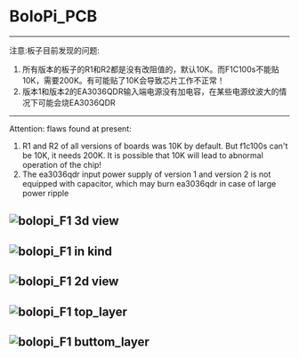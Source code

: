 # BoloPi_PCB
----------------------------
注意:板子目前发现的问题:
1. 所有版本的板子的R1和R2都是没有改阻值的，默认10K。而F1C100s不能贴10K，需要200K。有可能贴了10K会导致芯片工作不正常！
2. 版本1和版本2的EA3036QDR输入端电源没有加电容，在某些电源纹波大的情况下可能会烧EA3036QDR
----------------------------
Attention: flaws found at present:
1. R1 and R2 of all versions of boards was 10K by default. But f1c100s can't be 10K, it needs 200K. It is possible that 10K will lead to abnormal operation of the chip!
2. The ea3036qdr input power supply of version 1 and version 2 is not equipped with capacitor, which may burn ea3036qdr in case of large power ripple

![bolopi_F1 3d view](https://raw.githubusercontent.com/VeiLiang/BoloPi_PCB/master/BoloPi-F1_V4_3D.png)
---
![bolopi_F1 in kind](https://raw.githubusercontent.com/VeiLiang/BoloPi_PCB/master/BoLoPi-F1_V4_Real.jpg)
---
![bolopi_F1 2d view](https://raw.githubusercontent.com/VeiLiang/BoloPi_PCB/master/BoloPi-F1_V4_2D.png)
---
![bolopi_F1 top_layer](https://raw.githubusercontent.com/VeiLiang/BoloPi_PCB/master/BoloPi-F1_V4_Top.png)
---
![bolopi_F1 buttom_layer](https://raw.githubusercontent.com/VeiLiang/BoloPi_PCB/master/BoloPi-F1_V4_Buttom.png)
---
